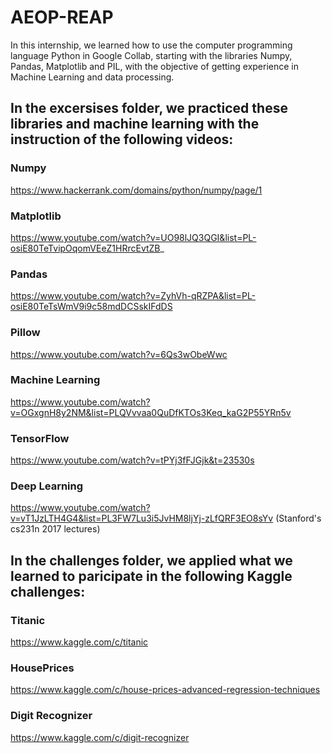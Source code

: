# AEOP-REAP

In this internship, we learned how to use the computer programming language Python in Google Collab, starting with the libraries Numpy, Pandas, Matplotlib and PIL, with the objective of getting experience in Machine Learning and data processing.

## In the excersises folder, we practiced these libraries and machine learning with the instruction of the following videos:

### Numpy

https://www.hackerrank.com/domains/python/numpy/page/1

### Matplotlib

https://www.youtube.com/watch?v=UO98lJQ3QGI&list=PL-osiE80TeTvipOqomVEeZ1HRrcEvtZB_

### Pandas

https://www.youtube.com/watch?v=ZyhVh-qRZPA&list=PL-osiE80TeTsWmV9i9c58mdDCSskIFdDS

### Pillow

https://www.youtube.com/watch?v=6Qs3wObeWwc

### Machine Learning

https://www.youtube.com/watch?v=OGxgnH8y2NM&list=PLQVvvaa0QuDfKTOs3Keq_kaG2P55YRn5v

### TensorFlow

https://www.youtube.com/watch?v=tPYj3fFJGjk&t=23530s

### Deep Learning

https://www.youtube.com/watch?v=vT1JzLTH4G4&list=PL3FW7Lu3i5JvHM8ljYj-zLfQRF3EO8sYv (Stanford's cs231n 2017 lectures)


## In the challenges folder, we applied what we learned to paricipate in the following Kaggle challenges:

### Titanic 

https://www.kaggle.com/c/titanic

### HousePrices

https://www.kaggle.com/c/house-prices-advanced-regression-techniques

### Digit Recognizer

https://www.kaggle.com/c/digit-recognizer
